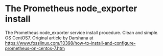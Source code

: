 # The Prometheus node_exporter install

The Prometheus node_exporter service install procedure. Clean and simple.
OS CentOS7.
Original article by Darshana at https://www.fosslinux.com/10398/how-to-install-and-configure-prometheus-on-centos-7.htm
